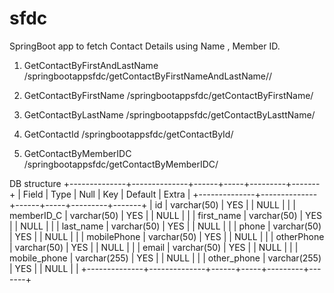 # sfdc

SpringBoot app to fetch Contact Details using Name , Member ID.


1. GetContactByFirstAndLastName
/springbootappsfdc/getContactByFirstNameAndLastName/<firstName>/<latName>

2.  GetContactByFirstName
/springbootappsfdc/getContactByFirstName/<firstName>


3. GetContactByLastName
/springbootappsfdc/getContactByLasttName/<lastNme>

4. GetContactId
/springbootappsfdc/getContactById/<id>

5. GetContactByMemberIDC
/springbootappsfdc/getContactByMemberIDC/<memberidc>
  
  DB structure
  +--------------+--------------+------+-----+---------+-------+
| Field        | Type         | Null | Key | Default | Extra |
+--------------+--------------+------+-----+---------+-------+
| id           | varchar(50)  | YES  |     | NULL    |       |
| memberID_C   | varchar(50)  | YES  |     | NULL    |       |
| first_name   | varchar(50)  | YES  |     | NULL    |       |
| last_name    | varchar(50)  | YES  |     | NULL    |       |
| phone        | varchar(50)  | YES  |     | NULL    |       |
| mobilePhone  | varchar(50)  | YES  |     | NULL    |       |
| otherPhone   | varchar(50)  | YES  |     | NULL    |       |
| email        | varchar(50)  | YES  |     | NULL    |       |
| mobile_phone | varchar(255) | YES  |     | NULL    |       |
| other_phone  | varchar(255) | YES  |     | NULL    |       |
+--------------+--------------+------+-----+---------+-------+
